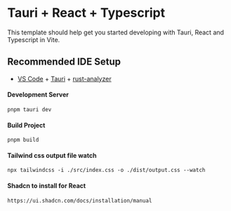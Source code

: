 # Tauri + React + Typescript

This template should help get you started developing with Tauri, React and Typescript in Vite.

## Recommended IDE Setup

- [VS Code](https://code.visualstudio.com/) + [Tauri](https://marketplace.visualstudio.com/items?itemName=tauri-apps.tauri-vscode) + [rust-analyzer](https://marketplace.visualstudio.com/items?itemName=rust-lang.rust-analyzer)


#### Development Server
    pnpm tauri dev
#### Build Project
    pnpm build 
#### Tailwind css output file watch
    npx tailwindcss -i ./src/index.css -o ./dist/output.css --watch
#### Shadcn to install for React
    https://ui.shadcn.com/docs/installation/manual

